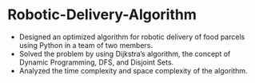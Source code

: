 # Robotic-Delivery-Algorithm

-	Designed an optimized algorithm for robotic delivery of food parcels using Python in a team of two members. 
-	Solved the problem by using Dijkstra’s algorithm, the concept of Dynamic Programming, DFS, and Disjoint Sets.
-	Analyzed the time complexity and space complexity of the algorithm.
